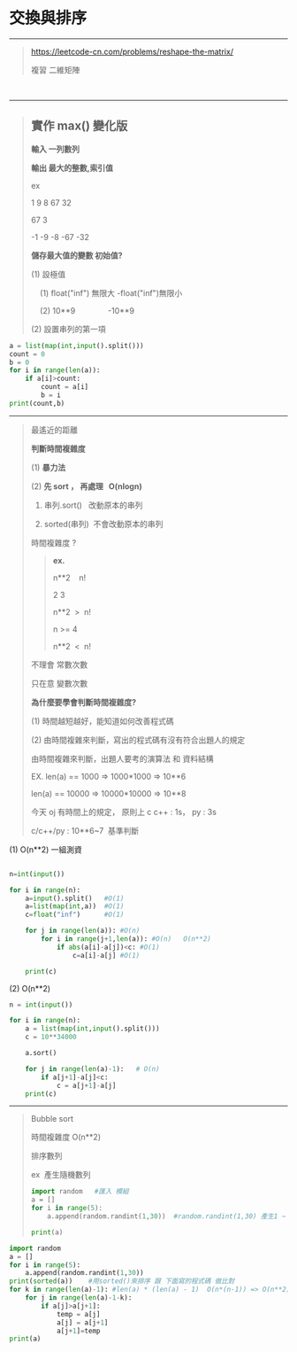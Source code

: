 # 交換與排序

***

> https://leetcode-cn.com/problems/reshape-the-matrix/
> 
> 複習 二維矩陣

   

***

> ## **實作 max() 變化版**
> 
> **輸入 一列數列**
> 
> **輸出 最大的整數,索引值**
> 
> ex
> 
> 1 9 8 67 32
> 
> 67 3
> 
> -1 -9 -8 -67 -32
> 
> **儲存最大值的變數 初始值?**
> 
> (1)  設極值
> 
>      (1) float("inf") 無限大 -float("inf")無限小
> 
>      (2) 10\**9               -10\**9
> 
> (2) 設置串列的第一項 

```python
a = list(map(int,input().split()))
count = 0
b = 0
for i in range(len(a)):
    if a[i]>count:
        count = a[i]
        b = i
print(count,b)
```

***

> 最遙近的距離
> 
> **判斷時間複雜度**
> 
> (1) **暴力法**
> 
> (2) **先 sort ， 再處理   O(nlogn)**
> 
> 1. 串列.sort()   改動原本的串列
> 
> 2. sorted(串列)  不會改動原本的串列
> 
> 時間複雜度 ?
> 
> > **ex.**
> > 
> > n**2    n!
> > 
> > 2 3
> > 
> > n**2  >  n!
> > 
> > n >= 4
> > 
> > n**2  <  n!
> 
> 不理會 常數次數
> 
> 只在意 變數次數
> 
> **為什麼要學會判斷時間複雜度?**
> 
> (1) 時間越短越好，能知道如何改善程式碼
> 
> (2) 由時間複雜來判斷，寫出的程式碼有沒有符合出題人的規定
> 
>  由時間複雜來判斷，出題人要考的演算法 和 資料結構
> 
> EX. len(a) == 1000 => 1000*1000 => 10**6
> 
> len(a) == 10000 => 10000*10000 => 10**8
> 
> 今天 oj 有時間上的規定， 原則上 c c++ : 1s， py : 3s
> 
> c/c++/py : 10**6~7  基準判斷

(1) O(n**2) 一組測資

```python

n=int(input())

for i in range(n):
    a=input().split()   #O(1)
    a=list(map(int,a))  #O(1)
    c=float("inf")      #O(1)

    for j in range(len(a)): #O(n)   
        for i in range(j+1,len(a)): #O(n)   O(n**2)
            if abs(a[i]-a[j])<c: #O(1)
                c=a[i]-a[j] #O(1)

    print(c)
```

(2) O(n**2)

```python
n = int(input())

for i in range(n):
    a = list(map(int,input().split()))
    c = 10**34000

    a.sort()

    for j in range(len(a)-1):   # O(n)
        if a[j+1]-a[j]<c:
            c = a[j+1]-a[j]
    print(c)
```

***

> Bubble sort
> 
> 時間複雜度 O(n**2)
> 
>  排序數列
> 
> ex  產生隨機數列
> 
> ```python
> import random   #匯入 模組
> a = []
> for i in range(5):
>     a.append(random.randint(1,30))  #random.randint(1,30) 產生1 ~ 30 數字
> 
> print(a)
> ```

```python
import random
a = []
for i in range(5):
    a.append(random.randint(1,30))
print(sorted(a))    #用sorted()來排序 跟 下面寫的程式碼 做比對
for k in range(len(a)-1): #len(a) * (len(a) - 1)  O(n*(n-1)) => O(n**2)
    for j in range(len(a)-1-k):
        if a[j]>a[j+1]:
            temp = a[j]
            a[j] = a[j+1]
            a[j+1]=temp
print(a)
```
